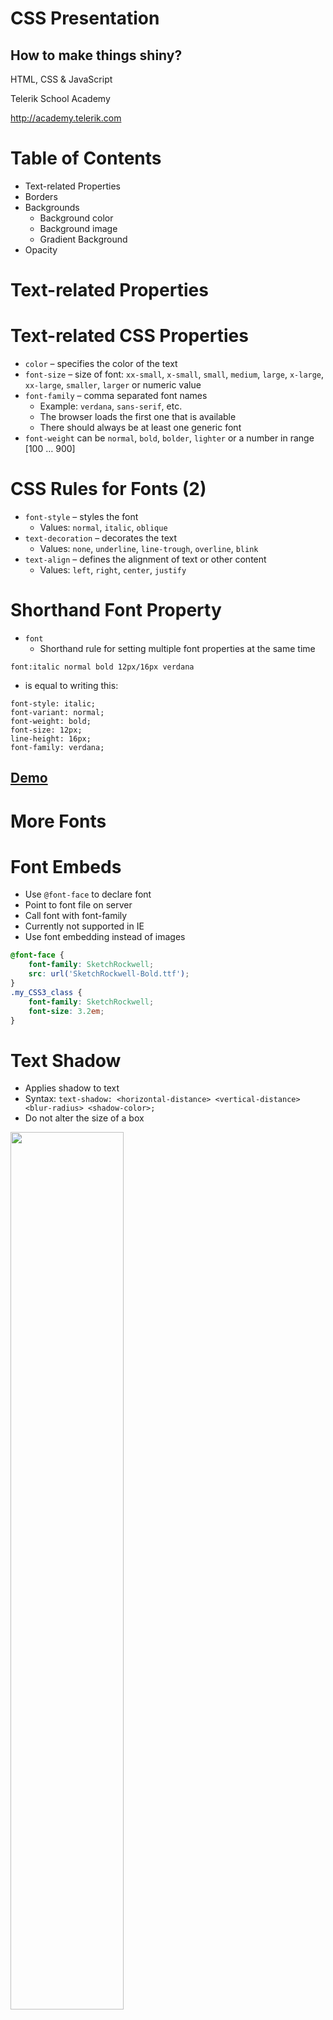 <!-- section start -->
<!-- attr: { class:'slide-title', showInPresentation:true, hasScriptWrapper:true, style:'' } -->
# CSS Presentation
##  How to make things shiny?
<div class="signature">
    <p class="signature-course">HTML, CSS & JavaScript</p>
    <p class="signature-initiative">Telerik School Academy</p>
    <a href="http://academy.telerik.com" class="signature-link">http://academy.telerik.com</a>
</div>

<!-- attr: { showInPresentation:true, hasScriptWrapper:true, style:'font-size: 40px' } -->
# Table of Contents
- Text-related Properties
- Borders
- Backgrounds
  - Background color
  - Background image
  - Gradient Background
- Opacity


<!-- section start -->
<!-- attr: { class:'slide-section', showInPresentation:true, hasScriptWrapper:true, style:'font-size: 40px' } -->
# Text-related Properties


<!-- attr: { showInPresentation:true, hasScriptWrapper:true, style:'font-size: 40px' } -->
# Text-related CSS Properties
- `color` – specifies the color of the text
- `font-size` – size of font: `xx-small`, `x-small`, `small`, `medium`, `large`, `x-large`, `xx-large`, `smaller`, `larger` or numeric value
- `font-family` – comma separated font names
  - Example: `verdana`, `sans-serif`, etc.
  - The browser loads the first one that is available
  - There should always be at least one generic font
- `font-weight` can be `normal`, `bold`, `bolder`, `lighter` or a number in range [100 … 900]

<!-- attr: { showInPresentation:true, hasScriptWrapper:true, style:'font-size: 40px' } -->
# CSS Rules for Fonts (2)
- `font-style` – styles the font
  - Values: `normal`, `italic`, `oblique`
- `text-decoration` – decorates the text
  - Values: `none`, `underline`, `line-trough`, `overline`, `blink`
- `text-align` – defines the alignment of text or other content
  - Values: `left`, `right`, `center`, `justify`

<!-- attr: { showInPresentation:true, hasScriptWrapper:true, style:'font-size: 40px' } -->
# Shorthand Font Property
- `font`
  - Shorthand rule for setting multiple font properties at the same time

```
font:italic normal bold 12px/16px verdana
```
  - is equal to writing this:

```
font-style: italic;
font-variant: normal;
font-weight: bold;
font-size: 12px;
line-height: 16px;
font-family: verdana;
```

<!-- attr: { class:'slide-section demo', showInPresentation:true, hasScriptWrapper:true, style:'font-size: 40px' } -->
<!-- # Text-related Properties -->
##  [Demo]()

<!-- section start -->
<!-- attr: { class:'slide-section', showInPresentation:true, hasScriptWrapper:true, style:'font-size: 40px' } -->
# More Fonts


<!-- attr: { showInPresentation:true, hasScriptWrapper:true, style:'font-size: 40px' } -->

# Font Embeds
- Use `@font-face` to declare font
- Point to font file on server
- Call font with font-family
- Currently not supported in IE
- Use font embedding instead of images
```css
@font-face {
	font-family: SketchRockwell;
	src: url('SketchRockwell-Bold.ttf');
}
.my_CSS3_class {
	font-family: SketchRockwell;
	font-size: 3.2em;
}
```

<!-- attr: { showInPresentation:true, hasScriptWrapper:true, style:'font-size: 40px' } -->
# Text Shadow
- Applies shadow to text
- Syntax: `text-shadow: <horizontal-distance> <vertical-distance><blur-radius> <shadow-color>;`
- Do not alter the size of a box
<div class="fragment"><img class="slide-image" src="imgs/text-without-shadow.png" style="width:60%; top:47%; left:20%" /></div>    
<div class="fragment"><img class="slide-image" src="imgs/text-with-shadow.png" style="width:60%; top:77%; left:20%" /></div>    

</br>
```
- text-shadow: 2px 2px 7px #000000;
```



<<!-- attr: { showInPresentation:true, hasScriptWrapper:true, style:'font-size: 40px' } -->
# Text Overflow
- Specifies what should happen when text overflows the containing element
- Syntax:` text-overflow: <value>;`
- Possible values:
  - `ellipsis` - Display ellipses to represent clipped text  </br>  </br>  </br>
  - `clip` - Default value, clips text  </br>  </br>
  <div class="fragment"><img class="slide-image" src="imgs/overflow-elipsis.png" style="width:50%; top:50%; left:20%" /></div>    
  <div class="fragment"><img class="slide-image" src="imgs/overflow-clip.png" style="width:50%; top:70%; left:20%" /></div>

- Currently not supported in Firefox and IE


<<!-- attr: { showInPresentation:true, hasScriptWrapper:true, style:'font-size: 40px' } -->

# Word Wrapping
- Allows long words to be able to be broken and wrap onto the next line
- Syntax:` word-wrap: <value>;`
- Possible values:
  - `normal`</br></br></br>
  - `break-word`</br></br>
  <div class="fragment"><img class="slide-image" src="imgs/wrap-normal.png" style="width:39%; top:39%; left:24%" /></div>    
  <div class="fragment"><img class="slide-image" src="imgs/wrap-break.png" style="width:39%; top:58%; left:30%" /></div>
- Supported in all major browsers

<img class="slide-image" src="imgs/pic.png" style="width:80%; top:10%; left:10%" />

<!-- attr: { class:'slide-section demo', showInPresentation:true, hasScriptWrapper:true, style:'' } -->
<!-- # More Fonts -->
##  [Demo]()

<!-- section start -->
<!-- attr: { class:'slide-section', showInPresentation:true, hasScriptWrapper:true, style:'' } -->
# Borders


<!-- attr: { showInPresentation:true, hasScriptWrapper:true, style:'font-size: 40px' } -->

# Borders
- `border-width`: `thin`, `medium`, `thick` or numerical value (e.g. `10px`)
- `border-color`: color alias or RGB value
- `border-style`: `none`, `hidden`, `dotted`, `dashed`, `solid`, `double`, `groove`, `ridge`, `inset`, `outset`
- Each property can be defined separately for left, top, bottom and right
  - `border-top-style`, `border-left-color`, …

<!-- attr: { showInPresentation:true, hasScriptWrapper:true, style:'font-size: 40px' } -->

# Border Shorthand Property
- `border`: shorthand rule for setting border properties at once:

```
border: 1px solid red
```

- 	is equal to writing:

```
border-width:1px;
border-color:red;
border-style:solid;
```

- Specify different borders for the sides via shorthand rules: `border-top`, `border-left`, `border-right`, `border-bottom`
  - `border:none` or `border:0`?


<!-- attr: { class:'slide-section demo', showInPresentation:true, hasScriptWrapper:true, style:'' } -->
<!-- # Borders -->
##  [Demo]()


<!-- attr: { showInPresentation:true, hasScriptWrapper:true, style:'font-size: 40px' } -->
# Border color

- Allows you to create cool colored borders
- Only Firefox supports this type of coloring

```
border: 8px solid #000;
-moz-border-bottom-colors: #555 #666 #777 #888 #999 #aaa #bbb #ccc;
-moz-border-top-colors: #555 #666 #777 #888 #999 #aaa #bbb #ccc;
-moz-border-left-colors: #555 #666 #777 #888 #999 #aaa #bbb #ccc;
-moz-border-right-colors: #555 #666 #777 #888 #999 #aaa #bbb #ccc;
```

<div class="fragment"><img class="slide-image" src="imgs/color-borders.png" style="width:70%; top:58%; left:15%" /></div>


<!-- attr: { showInPresentation:true, hasScriptWrapper:true, style:'font-size: 40px' } -->
# Box shadow
- Allows to easily implement multiple drop shadows (outer or inner) on box elements
- Specifying values for color, size, blur and offset
- Example:
- -moz-box-shadow: 10px 10px 5px #888;-webkit-box-shadow: 10px 10px 5px #888;box-shadow: 10px 10px 5px #888;

<div class="fragment"><img class="slide-image" src="imgs/box-shadow.png" style="width:70%; top:58%; left:15%" /></div>


<!-- attr: { showInPresentation:true, hasScriptWrapper:true, style:'font-size: 40px' } -->

# Rounded Corners
- Rounded corners are a part of CSS 3
  - Supported in all major browsers
  - Firefox, IE 9, Chrome, Opera and Safari
- Done by the `border-radius` property

```
border-radius: [<length>|<%>][<length>|<%>]?
```
- Three ways to define corner radius:

```
border-radius: 15px;
```

```
border-radius: 15px 20px;
```

```
border-radius: 15px 15px 15px 10px;
```

<!-- attr: { class:'slide-section demo', showInPresentation:true, hasScriptWrapper:true, style:'' } -->
<!-- # Other Border Styles -->
##  [Demo]()


<!-- section start -->
<!-- attr: { class:'slide-section', showInPresentation:true, hasScriptWrapper:true, style:'' } -->
# Background Properties


<!-- attr: { showInPresentation:true, hasScriptWrapper:true, style:'font-size: 40px' } -->
# Backgrounds
- `background-image`
  - URL of image to be used as background, e.g.:

```
background-image:url("back.gif");
```

- `background-color`
  - Using color and image and the same time
- `background-repeat`
  - `repeat-x`, `repeat-y`, `repeat`, `no-repeat`
- `background-attachment`
  - `fixed` / `scroll`



  <!-- attr: { showInPresentation:true, hasScriptWrapper:true, style:'font-size: 40px' } -->
# Backgrounds (2)
- `background-position`: specifies vertical and horizontal position of the background image
  - Vertical position: `top`, `center`, `bottom`
  - Horizontal position: `left`, `center`, `right`
  - Both can be specified in percentage or other numerical values
  - Examples:

```
background-position: top left;
```

```
background-position: -5px 50%;
```

<!-- attr: { showInPresentation:true, hasScriptWrapper:true, style:'font-size: 40px' } -->
# Background Shorthand Property
- `background`: shorthand rule for setting background properties at the same time:

```
background: #FFF0C0 url("back.gif") no-repeat fixed top;
```
- 	is equal to writing:

```
background-color: #FFF0C0;
background-image: url("back.gif");
background-repeat: no-repeat;
background-attachment: fixed;
background-position: top;
```
  - Some browsers will not apply BOTH color and image for background if using shorthand rule


<!-- attr: { showInPresentation:true, hasScriptWrapper:true, style:'font-size: 40px' } -->
# Background-image or `<img>`?
- Background images allow you to save many image tags from the HTML
  - Leads to less code
  - More content-oriented approach
- All images that are not part of the page content (and are used only for "beautification") should be moved to the CSS

<!-- attr: { class:'slide-section demo', showInPresentation:true, hasScriptWrapper:true, style:'' } -->
<!-- # Background Styles -->
##  [Demo]()


<!-- attr: { showInPresentation:true, hasScriptWrapper:true, style:'font-size: 40px' } -->
# Gradient Backgrounds
- Gradients are smooth transitions between two or more specified colors
- Use of CSS gradients can replace images and reduce download time
  - Lots of gradient generators on the WEB
- Create a more flexible layout, and look better while zooming
- Supported in all major browsers via different keywords
- This is still an experimental feature


<!-- attr: { showInPresentation:true, hasScriptWrapper:true, style:'font-size: 40px' } -->
# Gradient Backgrounds Example

```
/x Firefox 3.6+ x/
background: -moz-linear-gradient(100% 100% 90deg,   
  #FFFF00, #0000FF);
/x Safari 4-5, Chrome 1-9 x/
background: -webkit-gradient(linear, 0% 0%, 0%
  100%, from(#0000FF), to(#FFFF00));
/x Safari 5.1+, Chrome 10+ x/
background: -webkit-linear-gradient(#FFFF00,
  #0000FF);
/x Opera 11.10+ x/
background: -o-linear-gradient(#2F2727, #0000FF);
```

<div class="fragment"><img class="slide-image" src="imgs/gradient-bckg.png" style="width:90%; height: 10%; top:58%; left:5%" /></div>

<!-- attr: { class:'slide-section demo', showInPresentation:true, hasScriptWrapper:true, style:'' } -->
<!-- # Gradient Background  -->
##  [Demo]()


<!-- attr: { showInPresentation:true, hasScriptWrapper:true, style:'font-size: 40px' } -->
# Multiple Backgrounds
- CSS3 allows multiple background images
- Simple comma-separated list of images
- Supported in Firefox (3.6+), Chrome (1.0/1.3+), Opera (10.5+) and Internet Explorer (9.0+)
- Comma separated list for the other properties

```
background-image: url(sheep.png), url(grass.png);
```
<div class="fragment"><img class="slide-image" src="imgs/multiple-bckgs.png" style="width:90%; top:58%; left:5%" /></div>


<!-- attr: { class:'slide-section demo', showInPresentation:true, hasScriptWrapper:true, style:'' } -->
<!-- # Multiple Backgrounds -->
##  [Demo]()


<!-- section start -->
<!-- attr: { class:'slide-section', showInPresentation:true, hasScriptWrapper:true, style:'' } -->
# Opacity


<!-- attr: { showInPresentation:true, hasScriptWrapper:true, style:'font-size: 40px' } -->
# Opacity
- `opacity`: specifies the opacity of the element
  - Floating point number from 0 to 1
  - For old Mozilla browsers use `–moz-opacity`
  - For IE use `filter:alpha(opacity=value)` where value is from 0 to 100; also, "binary and script behaviors" must be enabled and `hasLayout` must be triggered, e.g. with `zoom:1`

<!-- attr: { class:'slide-section demo', showInPresentation:true, hasScriptWrapper:true, style:'' } -->
<!-- # Opacity -->
##  [Demo]()


<!-- attr: { class:'slide-section', showInPresentation: true } -->
<!-- # Questions
##  CSS Presentation -->
